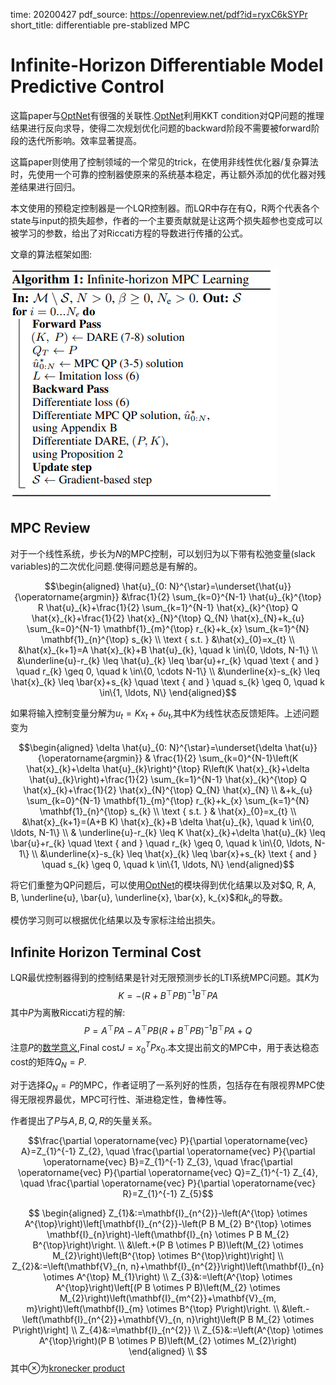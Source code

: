 time: 20200427
pdf_source: https://openreview.net/pdf?id=ryxC6kSYPr
short_title: differentiable pre-stablized MPC
# Infinite-Horizon Differentiable Model Predictive Control

这篇paper与[OptNet]有很强的关联性.[OptNet]利用KKT condition对QP问题的推理结果进行反向求导，使得二次规划优化问题的backward阶段不需要被forward阶段的迭代所影响。效率显著提高。

这篇paper则使用了控制领域的一个常见的trick，在使用非线性优化器/复杂算法时，先使用一个可靠的控制器使原来的系统基本稳定，再让额外添加的优化器对残差结果进行回归。

本文使用的预稳定控制器是一个LQR控制器。而LQR中存在有Q，R两个代表各个state与input的损失超参，作者的一个主要贡献就是让这两个损失超参也变成可以被学习的参数，给出了对Riccati方程的导数进行传播的公式。

文章的算法框架如图:

![image](res/diff_mpc_algo.png)

## MPC Review

对于一个线性系统，步长为$N$的MPC控制，可以划归为以下带有松弛变量(slack variables)的二次优化问题.使得问题总是有解的。

$$\begin{aligned}
\hat{u}_{0: N}^{\star}=\underset{\hat{u}}{\operatorname{argmin}} &\frac{1}{2} \sum_{k=0}^{N-1} \hat{u}_{k}^{\top} R \hat{u}_{k}+\frac{1}{2} \sum_{k=1}^{N-1} \hat{x}_{k}^{\top} Q \hat{x}_{k}+\frac{1}{2} \hat{x}_{N}^{\top} Q_{N} \hat{x}_{N}+k_{u} \sum_{k=0}^{N-1} \mathbf{1}_{m}^{\top} r_{k}+k_{x} \sum_{k=1}^{N} \mathbf{1}_{n}^{\top} s_{k} \\
\text { s.t. } &\hat{x}_{0}=x_{t} \\
&\hat{x}_{k+1}=A \hat{x}_{k}+B \hat{u}_{k}, \quad k \in\{0, \ldots, N-1\} \\
&\underline{u}-r_{k} \leq \hat{u}_{k} \leq \bar{u}+r_{k} \quad \text { and } \quad r_{k} \geq 0, \quad k \in\{0, \cdots N-1\} \\
&\underline{x}-s_{k} \leq \hat{x}_{k} \leq \bar{x}+s_{k} \quad \text { and } \quad s_{k} \geq 0, \quad k \in\{1, \ldots, N\}
\end{aligned}$$

如果将输入控制变量分解为$u_t =  Kx_t + \delta u_t$,其中$K$为线性状态反馈矩阵。上述问题变为

$$\begin{aligned}
\delta \hat{u}_{0: N}^{\star}=\underset{\delta \hat{u}}{\operatorname{argmin}} & \frac{1}{2} \sum_{k=0}^{N-1}\left(K \hat{x}_{k}+\delta \hat{u}_{k}\right)^{\top} R\left(K \hat{x}_{k}+\delta \hat{u}_{k}\right)+\frac{1}{2} \sum_{k=1}^{N-1} \hat{x}_{k}^{\top} Q \hat{x}_{k}+\frac{1}{2} \hat{x}_{N}^{\top} Q_{N} \hat{x}_{N} \\
&+k_{u} \sum_{k=0}^{N-1} \mathbf{1}_{m}^{\top} r_{k}+k_{x} \sum_{k=1}^{N} \mathbf{1}_{n}^{\top} s_{k} \\
\text { s.t. } & \hat{x}_{0}=x_{t} \\
&\hat{x}_{k+1}=(A+B K) \hat{x}_{k}+B \delta \hat{u}_{k}, \quad k \in\{0, \ldots, N-1\} \\
& \underline{u}-r_{k} \leq K \hat{x}_{k}+\delta \hat{u}_{k} \leq \bar{u}+r_{k} \quad \text { and } \quad r_{k} \geq 0, \quad k \in\{0, \ldots, N-1\} \\
&\underline{x}-s_{k} \leq \hat{x}_{k} \leq \bar{x}+s_{k} \text { and } \quad s_{k} \geq 0, \quad k \in\{1, \ldots, N\}
\end{aligned}$$

将它们重整为QP问题后，可以使用[OptNet]的模块得到优化结果以及对$Q, R, A, B, \underline{u}, \bar{u}, \underline{x}, \bar{x}, k_{x}$和$k_{u}$的导数。

模仿学习则可以根据优化结果以及专家标注给出损失。

## Infinite Horizon Terminal Cost

LQR最优控制器得到的控制结果是针对无限预测步长的LTI系统MPC问题。其$K$为
$$K=-\left(R+B^{\top} P B\right)^{-1} B^{\top} P A$$
其中$P$为离散Riccati方程的解:
$$P=A^{\top} P A-A^{\top} P B\left(R+B^{\top} P B\right)^{-1} B^{\top} P A+Q$$
注意$P$的[数学意义](http://maecourses.ucsd.edu/~mdeolive/mae280b/lecture/lecture2.pdf),Final cost$J = x_0^TPx_0$.本文提出前文的MPC中，用于表达稳态cost的矩阵$Q_N = P$.

对于选择$Q_N=P$的MPC，作者证明了一系列好的性质，包括存在有限视界MPC使得无限视界最优，MPC可行性、渐进稳定性，鲁棒性等。

作者提出了$P$与$A,B,Q,R$的矢量关系。

$$\frac{\partial \operatorname{vec} P}{\partial \operatorname{vec} A}=Z_{1}^{-1} Z_{2}, \quad \frac{\partial \operatorname{vec} P}{\partial \operatorname{vec} B}=Z_{1}^{-1} Z_{3}, \quad \frac{\partial \operatorname{vec} P}{\partial \operatorname{vec} Q}=Z_{1}^{-1} Z_{4}, \quad \frac{\partial \operatorname{vec} P}{\partial \operatorname{vec} R}=Z_{1}^{-1} Z_{5}$$


$$
\begin{aligned}
Z_{1}&:=\mathbf{I}_{n^{2}}-\left(A^{\top} \otimes A^{\top}\right)\left[\mathbf{I}_{n^{2}}-\left(P B M_{2} B^{\top} \otimes \mathbf{I}_{n}\right)-\left(\mathbf{I}_{n} \otimes P B M_{2} B^{\top}\right)\right. \\
&\left.+(P B \otimes P B)\left(M_{2} \otimes M_{2}\right)\left(B^{\top} \otimes B^{\top}\right)\right]  \\
Z_{2}&:=\left(\mathbf{V}_{n, n}+\mathbf{I}_{n^{2}}\right)\left(\mathbf{I}_{n} \otimes A^{\top} M_{1}\right)  \\
Z_{3}&:=\left(A^{\top} \otimes A^{\top}\right)\left[(P B \otimes P B)\left(M_{2} \otimes M_{2}\right)\left(\mathbf{I}_{m^{2}}+\mathbf{V}_{m, m}\right)\left(\mathbf{I}_{m} \otimes B^{\top} P\right)\right. \\
&\left.-\left(\mathbf{I}_{n^{2}}+\mathbf{V}_{n, n}\right)\left(P B M_{2} \otimes P\right)\right] \\
Z_{4}&:=\mathbf{I}_{n^{2}} \\
Z_{5}&:=\left(A^{\top} \otimes A^{\top}\right)(P B \otimes P B)\left(M_{2} \otimes M_{2}\right)
\end{aligned} \\
$$
其中$\otimes$为[kronecker product](https://www.wikiwand.com/en/Kronecker_product#/Definition)





[OptNet]:../other_categories/others/OptNet_Differentiable_Optimization_as_a_Layer_in_Neural_Networks.md